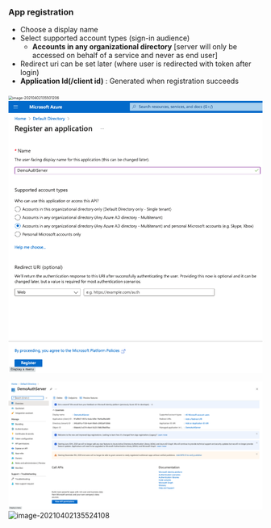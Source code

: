 ### App registration

- Choose a display name
- Select supported account types (sign-in audience)
  - **Accounts in any organizational directory** [server will only be accessed on behalf of a service and never as end user]
- Redirect uri can be set later (where user is redirected with token after login)
- **Application Id(/client id)** : Generated when registration succeeds



<img src="docs/images/image-20210402135501206.png" alt="image-20210402135501206" style="zoom:50%;" />![image-20210402135524108](docs/images/create-server-appreg-form.png)



<img src="docs/images/created-auth-server-appreg.png" alt="image-20210402135501206" style="zoom:50%;" />![image-20210402135524108](docs/images/image-20210402135524108.png)

